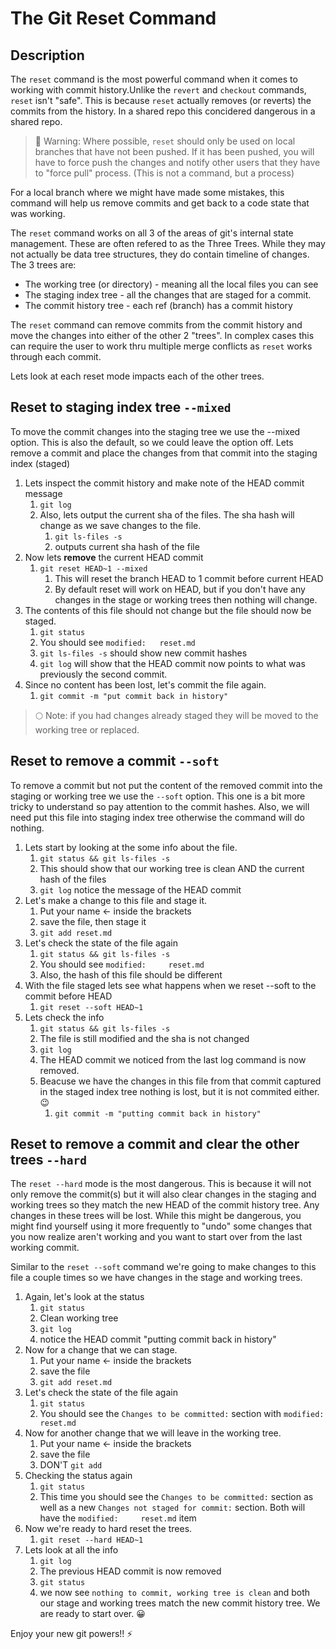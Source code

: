 # The Git Reset Command

## Description

The `reset` command is the most powerful command when it comes to working with commit history.Unlike the `revert` and `checkout` commands, `reset` isn't "safe". This is because `reset` actually removes (or reverts) the commits from the history. In a shared repo this concidered dangerous in a shared repo.

> 🔴 Warning: Where possible, `reset` should only be used on local branches that have not been pushed. If it has been pushed, you will have to force push the changes and notify other users that they have to "force pull" process. (This is not a command, but a process)

For a local branch where we might have made some mistakes, this command will help us remove commits and get back to a code state that was working.

The `reset` command works on all 3 of the areas of git's internal state management. These are often refered to as the Three Trees. While they may not actually be data tree structures, they do contain timeline of changes. The 3 trees are:

- The working tree (or directory) - meaning all the local files you can see
- The staging index tree - all the changes that are staged for a commit.
- The commit history tree - each ref (branch) has a commit history

The `reset` command can remove commits from the commit history and move the changes into either of the other 2 "trees". In complex cases this can require the user to work thru multiple merge conflicts as `reset` works through each commit.

Lets look at each reset mode impacts each of the other trees.

## Reset to staging index tree `--mixed`

To move the commit changes into the staging tree we use the --mixed option. This is also the default, so we could leave the option off. Lets remove a commit and place the changes from that commit into the staging index (staged)

1. Lets inspect the commit history and make note of the HEAD commit message
   1. `git log`
   2. Also, lets output the current sha of the files. The sha hash will change as we save changes to the file.
      1. `git ls-files -s`
      2. outputs current sha hash of the file
2. Now lets **remove** the current HEAD commit
   1. `git reset HEAD~1 --mixed`
      1. This will reset the branch HEAD to 1 commit before current HEAD
      2. By default reset will work on HEAD, but if you don't have any changes in the stage or working trees then nothing will change.
3. The contents of this file should not change but the file should now be staged.
   1. `git status`
   2. You should see `modified:   reset.md`
   3. `git ls-files -s` should show new commit hashes
   4. `git log` will show that the HEAD commit now points to what was previously the second commit.
4. Since no content has been lost, let's commit the file again.
   1. `git commit -m "put commit back in history"`

> 🌕 Note: if you had changes already staged they will be moved to the working tree or replaced.

## Reset to remove a commit `--soft`

To remove a commit but not put the content of the removed commit into the staging or working tree we use the `--soft` option. This one is a bit more tricky to understand so pay attention to the commit hashes. Also, we will need put this file into staging index tree otherwise the command will do nothing.

1. Lets start by looking at the some info about the file.
   1. `git status && git ls-files -s`
   2. This should show that our working tree is clean AND the current hash of the files
   3. `git log` notice the message of the HEAD commit
2. Let's make a change to this file and stage it.
   1. Put your name <HERE> <- inside the brackets
   2. save the file, then stage it
   3. `git add reset.md`
3. Let's check the state of the file again
   1. `git status && git ls-files -s`
   2. You should see `modified:     reset.md`
   3. Also, the hash of this file should be different
4. With the file staged lets see what happens when we reset --soft to the commit before HEAD
   1. `git reset --soft HEAD~1`
5. Lets check the info
   1. `git status && git ls-files -s`
   2. The file is still modified and the sha is not changed
   3. `git log`
   4. The HEAD commit we noticed from the last log command is now removed.
   5. Beacuse we have the changes in this file from that commit captured in the staged index tree nothing is lost, but it is not commited either. 😉
      1. `git commit -m "putting commit back in history"`

## Reset to remove a commit and clear the other trees `--hard`

The `reset --hard` mode is the most dangerous. This is because it will not only remove the commit(s) but it will also clear changes in the staging and working trees so they match the new HEAD of the commit history tree. Any changes in these trees will be lost. While this might be dangerous, you might find yourself using it more frequently to "undo" some changes that you now realize aren't working and you want to start over from the last working commit.

Similar to the `reset --soft` command we're going to make changes to this file a couple times so we have changes in the stage and working trees.

1. Again, let's look at the status
   1. `git status`
   2. Clean working tree
   3. `git log`
   4. notice the HEAD commit "putting commit back in history"
2. Now for a change that we can stage.
   1. Put your name <HERE> <- inside the brackets
   2. save the file
   3. `git add reset.md`
3. Let's check the state of the file again
   1. `git status`
   2. You should see the `Changes to be committed:` section with `modified:     reset.md`
4. Now for another change that we will leave in the working tree.
   1. Put your name <HERE> <- inside the brackets
   2. save the file
   3. DON'T `git add`
5. Checking the status again
   1. `git status`
   2. This time you should see the `Changes to be committed:` section as well as a new `Changes not staged for commit:` section. Both will have the `modified:     reset.md` item
6. Now we're ready to hard reset the trees.
   1. `git reset --hard HEAD~1`
7. Lets look at all the info
   1. `git log`
   2. The previous HEAD commit is now removed
   3. `git status`
   4. we now see `nothing to commit, working tree is clean` and both our stage and working trees match the new commit history tree. We are ready to start over. 😀

Enjoy your new git powers!! ⚡️

